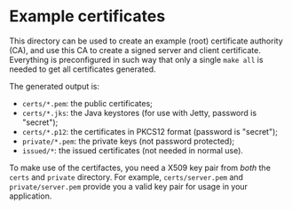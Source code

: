 # Example certificates

This directory can be used to create an example (root) certificate authority (CA), and use this CA to create a signed
server and client certificate. Everything is preconfigured in such way that only a single `make all` is needed to get
all certificates generated.

The generated output is:

- `certs/*.pem`: the public certificates;
- `certs/*.jks`: the Java keystores (for use with Jetty, password is "secret");
- `certs/*.p12`: the certificates in PKCS12 format (password is "secret");
- `private/*.pem`: the private keys (not password protected);
- `issued/*`: the issued certificates (not needed in normal use).

To make use of the certifactes, you need a X509 key pair from *both* the `certs` and `private` directory. For example,
`certs/server.pem` and `private/server.pem` provide you a valid key pair for usage in your application.

